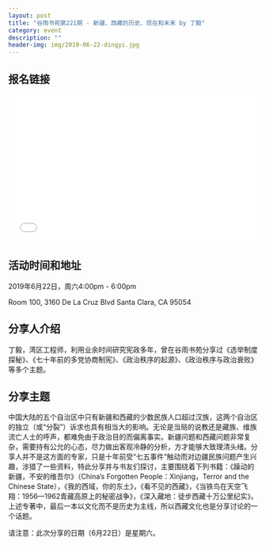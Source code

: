 ```yaml
---
layout: post
title: "谷雨书苑第221期 - 新疆、西藏的历史、现在和未来 by 丁毅"
category: event
description: ""
header-img: img/2019-06-22-dingyi.jpg
---
```


## 报名链接
<div style="width:100%; text-align:left;" ><iframe src="//eventbrite.com/tickets-external?eid=63545002814&ref=etckt" frameborder="0" height="300" width="100%" vspace="0" hspace="0" marginheight="5" marginwidth="5" scrolling="auto" allowtransparency="true"></iframe></div>

## 活动时间和地址
2019年6月22日，周六4:00pm - 6:00pm

Room 100, 3160 De La Cruz Blvd Santa Clara, CA 95054


## 分享人介绍
丁毅，湾区工程师，利用业余时间研究宪政多年，曾在谷雨书苑分享过《选举制度探秘》、《七十年前的多党协商制宪》、《政治秩序的起源》、《政治秩序与政治衰败》等多个主题。

## 分享主题
中国大陆的五个自治区中只有新疆和西藏的少数民族人口超过汉族，这两个自治区的独立（或“分裂”）诉求也具有相当大的影响。无论是当局的说教还是藏族、维族流亡人士的呼声，都难免由于政治目的而偏离事实。新疆问题和西藏问题非常复杂，需要持有公允的心态，尽力做出客观冷静的分析，方才能够大致理清头绪。分享人并不是这方面的专家，只是十年前受“七五事件”触动而对边疆民族问题产生兴趣，涉猎了一些资料，特此分享并与书友们探讨，主要围绕着下列书籍：《躁动的新疆，不安的维吾尔》（China’s Forgotten People：Xinjiang，Terror and the Chinese State），《我的西域，你的东土》，《看不见的西藏》，《当铁鸟在天空飞翔：1956—1962青藏高原上的秘密战争》，《深入藏地：徒步西藏十万公里纪实》。上述专著中，最后一本以文化而不是历史为主线，所以西藏文化也是分享讨论的一个话题。
 
请注意：此次分享的日期（6月22日）是星期六。
